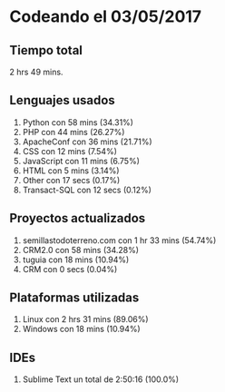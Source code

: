 # Codeando el 03/05/2017

## Tiempo total
2 hrs 49 mins.

## Lenguajes usados
1. Python con 58 mins (34.31%)
1. PHP con 44 mins (26.27%)
1. ApacheConf con 36 mins (21.71%)
1. CSS con 12 mins (7.54%)
1. JavaScript con 11 mins (6.75%)
1. HTML con 5 mins (3.14%)
1. Other con 17 secs (0.17%)
1. Transact-SQL con 12 secs (0.12%)

## Proyectos actualizados
1. semillastodoterreno.com con 1 hr 33 mins (54.74%)
1. CRM2.0 con 58 mins (34.28%)
1. tuguia con 18 mins (10.94%)
1. CRM con 0 secs (0.04%)

## Plataformas utilizadas
1. Linux con 2 hrs 31 mins (89.06%)
1. Windows con 18 mins (10.94%)

## IDEs
1. Sublime Text un total de 2:50:16 (100.0%)
